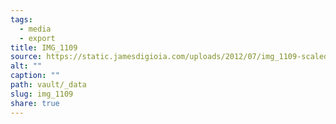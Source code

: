 ```yaml
---
tags:
  - media
  - export
title: IMG_1109
source: https://static.jamesdigioia.com/uploads/2012/07/img_1109-scaled.jpg
alt: ""
caption: ""
path: vault/_data
slug: img_1109
share: true
---
```

